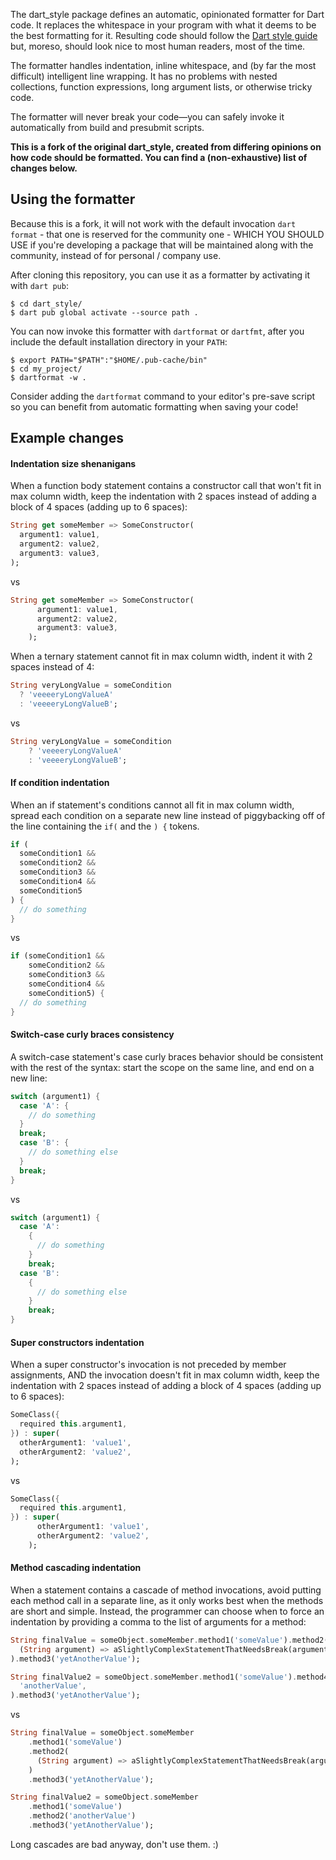 The dart_style package defines an automatic, opinionated formatter for Dart code. It replaces the whitespace in your program with what it deems to be the best formatting for it. Resulting code should follow the [Dart style guide][] but, moreso, should look nice to most human readers, most of the time.

[dart style guide]: https://dart.dev/guides/language/effective-dart/style

The formatter handles indentation, inline whitespace, and (by far the most difficult) intelligent line wrapping. It has no problems with nested collections, function expressions, long argument lists, or otherwise tricky code.

The formatter will never break your code&mdash;you can safely invoke it automatically from build and presubmit scripts.

**This is a fork of the original dart_style, created from differing opinions on how code should be formatted. You can find a (non-exhaustive) list of changes below.**

## Using the formatter

Because this is a fork, it will not work with the default invocation `dart format` - that one is reserved for the community one - WHICH YOU SHOULD USE if you're developing a package that will be maintained along with the community, instead of for personal / company use.

After cloning this repository, you can use it as a formatter by activating it with `dart pub`:

    $ cd dart_style/
    $ dart pub global activate --source path .

You can now invoke this formatter with `dartformat` or `dartfmt`, after you include the default installation directory in your `PATH`:

    $ export PATH="$PATH":"$HOME/.pub-cache/bin"
    $ cd my_project/
    $ dartformat -w .

Consider adding the `dartformat` command to your editor's pre-save script so you can benefit from automatic formatting when saving your code!

## Example changes

#### Indentation size shenanigans

When a function body statement contains a constructor call that won't fit in max column width, keep the indentation with 2 spaces instead of adding a block of 4 spaces (adding up to 6 spaces):

```dart
String get someMember => SomeConstructor(
  argument1: value1,
  argument2: value2,
  argument3: value3,
);
```
vs
```dart
String get someMember => SomeConstructor(
      argument1: value1,
      argument2: value2,
      argument3: value3,
    );
```

When a ternary statement cannot fit in max column width, indent it with 2 spaces instead of 4:

```dart
String veryLongValue = someCondition
  ? 'veeeeryLongValueA'
  : 'veeeeryLongValueB';
```
vs
```dart
String veryLongValue = someCondition
    ? 'veeeeryLongValueA'
    : 'veeeeryLongValueB';
```

#### If condition indentation

When an if statement's conditions cannot all fit in max column width, spread each condition on a separate new line instead of piggybacking off of the line containing the `if(` and the `) {` tokens.

```dart
if (
  someCondition1 &&
  someCondition2 &&
  someCondition3 &&
  someCondition4 &&
  someCondition5
) {
  // do something
}
```
vs
```dart
if (someCondition1 &&
    someCondition2 &&
    someCondition3 &&
    someCondition4 &&
    someCondition5) {
  // do something
}
```

#### Switch-case curly braces consistency

A switch-case statement's case curly braces behavior should be consistent with the rest of the syntax: start the scope on the same line, and end on a new line:

```dart
switch (argument1) {
  case 'A': {
    // do something
  }
  break;
  case 'B': {
    // do something else
  }
  break;
}
```
vs
```dart
switch (argument1) {
  case 'A':
    {
      // do something
    }
    break;
  case 'B':
    {
      // do something else
    }
    break;
}
```

#### Super constructors indentation

When a super constructor's invocation is not preceded by member assignments, AND the invocation doesn't fit in max column width, keep the indentation with 2 spaces instead of adding a block of 4 spaces (adding up to 6 spaces):

```dart
SomeClass({
  required this.argument1,
}) : super(
  otherArgument1: 'value1',
  otherArgument2: 'value2',
);
```
vs
```dart
SomeClass({
  required this.argument1,
}) : super(
      otherArgument1: 'value1',
      otherArgument2: 'value2',
    );
```

#### Method cascading indentation

When a statement contains a cascade of method invocations, avoid putting each method call in a separate line, as it only works best when the methods are short and simple. Instead, the programmer can choose when to force an indentation by providing a comma to the list of arguments for a method:

```dart
String finalValue = someObject.someMember.method1('someValue').method2(
  (String argument) => aSlightlyComplexStatementThatNeedsBreak(argument),
).method3('yetAnotherValue');

String finalValue2 = someObject.someMember.method1('someValue').method4(
  'anotherValue',
).method3('yetAnotherValue');
```
vs
```dart
String finalValue = someObject.someMember
    .method1('someValue')
    .method2(
      (String argument) => aSlightlyComplexStatementThatNeedsBreak(argument),
    )
    .method3('yetAnotherValue');

String finalValue2 = someObject.someMember
    .method1('someValue')
    .method2('anotherValue')
    .method3('yetAnotherValue');
```

Long cascades are bad anyway, don't use them. :)
